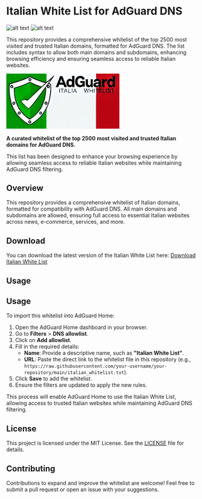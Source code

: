 # Italian White List for AdGuard DNS
![alt text](https://badgen.net/badge/platform/AdGuard/orange?) ![alt text](https://badgen.net/badge/content/whitelist/green?)

This repository provides a comprehensive whitelist of the top 2500 most visited and trusted Italian domains, formatted for AdGuard DNS. The list includes syntax to allow both main domains and subdomains, enhancing browsing efficiency and ensuring seamless access to reliable Italian websites.

<img src="https://github.com/paolo-hub/Italian-AdGuard-Whitelist/blob/8995951471866f8a07a24cc781ac96272b5f9078/Italian%20Whitelist.jpg" alt="Italian Whitelist" width="300"/>

**A curated whitelist of the top 2500 most visited and trusted Italian domains for AdGuard DNS.**  

This list has been designed to enhance your browsing experience by allowing seamless access to reliable Italian websites while maintaining AdGuard DNS filtering.

## Overview

This repository provides a comprehensive whitelist of Italian domains, formatted for compatibility with AdGuard DNS. All main domains and subdomains are allowed, ensuring full access to essential Italian websites across news, e-commerce, services, and more.

## Download

You can download the latest version of the Italian White List here: [Download Italian White List](https://raw.githubusercontent.com/paolo-hub/Italian-AdGuard-Whitelist/refs/heads/main/adguard_italian_whitelist.txt)

## Usage

## Usage

To import this whitelist into AdGuard Home:
1. Open the AdGuard Home dashboard in your browser.
2. Go to **Filters** > **DNS allowlist**.
3. Click on **Add allowlist**.
4. Fill in the required details:
   - **Name**: Provide a descriptive name, such as **"Italian White List"**.
   - **URL**: Paste the direct link to the whitelist file in this repository (e.g., `https://raw.githubusercontent.com/your-username/your-repository/main/italian_whitelist.txt`).
5. Click **Save** to add the whitelist.
6. Ensure the filters are updated to apply the new rules.

This process will enable AdGuard Home to use the Italian White List, allowing access to trusted Italian websites while maintaining AdGuard DNS filtering.


## License

This project is licensed under the MIT License. See the [LICENSE](LICENSE) file for details.

## Contributing

Contributions to expand and improve the whitelist are welcome! Feel free to submit a pull request or open an issue with your suggestions.
